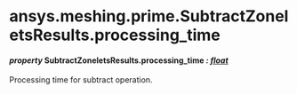<a id="ansys-meshing-prime-subtractzoneletsresults-processing-time"></a>

# ansys.meshing.prime.SubtractZoneletsResults.processing_time

<a id="ansys.meshing.prime.SubtractZoneletsResults.processing_time"></a>

#### *property* SubtractZoneletsResults.processing_time *: [float](https://docs.python.org/3.11/library/functions.html#float)*

Processing time for subtract operation.

<!-- !! processed by numpydoc !! -->
